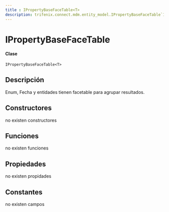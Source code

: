 ```yaml
---
title : IPropertyBaseFaceTable<T>
description: trifenix.connect.mdm.entity_model.IPropertyBaseFaceTable`1
---
```


# IPropertyBaseFaceTable<T>

<CodeBlock slots = 'heading, code' repeat = '1' languages = 'C#' />

#### Clase
```
IPropertyBaseFaceTable<T>
```

## Descripción
Enum, Fecha y entidades tienen facetable para agrupar resultados.
## Constructores

no existen constructores


## Funciones

no existen funciones

## Propiedades

no existen propidades

## Constantes
no existen campos

